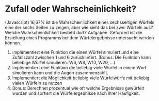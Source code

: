 Zufall oder Wahrscheinlichkeit?
==========
(Javascript)
16,67% ist die Wahrscheinlichkeit eines sechsseitigen Würfels eine der sechs Seiten zu zeigen, aber wie sieht das bei zwei Würfeln aus? Welche Wahrscheinlichkeit besteht dort?
Aufgaben:
Gefordert ist die Erstellung eines Programms bei dem Würfelergebnisse untersucht werden können.
1. Implementiert eine Funktion die einen Würfel simuliert und eine Zufallszahl zwischen 1 und 6 zurückliefert. (Bonus: Die Funktion kann beliebige Würfel simulieren: W6, W8, W10, W20, ...)
2. Implementiert eine Funktion die beliebig viele Würfel in einem Wurf simulieren kann und die Augen zusammenzählt.
3. Implementiert die Möglichkeit beliebig viele Würfelwürfe mit beliebig vielen Würfeln zu nutzen
4. Bonus: Berechnet prozentual wie oft welche Ergebnisse gewürfelt wurden und sortiert die Würfelergebnisse nach ihrer Häufigkeit.
